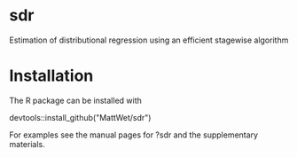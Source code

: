 # sdr
Estimation of distributional regression using an efficient stagewise algorithm

# Installation
The R package can be installed with

devtools::install_github("MattWet/sdr")

For examples see the manual pages for ?sdr and the supplementary materials.
